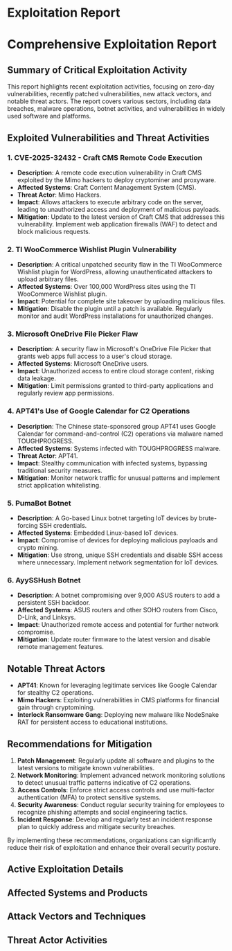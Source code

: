# Exploitation Report

# Comprehensive Exploitation Report

## Summary of Critical Exploitation Activity

This report highlights recent exploitation activities, focusing on zero-day vulnerabilities, recently patched vulnerabilities, new attack vectors, and notable threat actors. The report covers various sectors, including data breaches, malware operations, botnet activities, and vulnerabilities in widely used software and platforms.

## Exploited Vulnerabilities and Threat Activities

### 1. **CVE-2025-32432 - Craft CMS Remote Code Execution**
- **Description**: A remote code execution vulnerability in Craft CMS exploited by the Mimo hackers to deploy cryptominer and proxyware.
- **Affected Systems**: Craft Content Management System (CMS).
- **Threat Actor**: Mimo Hackers.
- **Impact**: Allows attackers to execute arbitrary code on the server, leading to unauthorized access and deployment of malicious payloads.
- **Mitigation**: Update to the latest version of Craft CMS that addresses this vulnerability. Implement web application firewalls (WAF) to detect and block malicious requests.

### 2. **TI WooCommerce Wishlist Plugin Vulnerability**
- **Description**: A critical unpatched security flaw in the TI WooCommerce Wishlist plugin for WordPress, allowing unauthenticated attackers to upload arbitrary files.
- **Affected Systems**: Over 100,000 WordPress sites using the TI WooCommerce Wishlist plugin.
- **Impact**: Potential for complete site takeover by uploading malicious files.
- **Mitigation**: Disable the plugin until a patch is available. Regularly monitor and audit WordPress installations for unauthorized changes.

### 3. **Microsoft OneDrive File Picker Flaw**
- **Description**: A security flaw in Microsoft's OneDrive File Picker that grants web apps full access to a user's cloud storage.
- **Affected Systems**: Microsoft OneDrive users.
- **Impact**: Unauthorized access to entire cloud storage content, risking data leakage.
- **Mitigation**: Limit permissions granted to third-party applications and regularly review app permissions.

### 4. **APT41's Use of Google Calendar for C2 Operations**
- **Description**: The Chinese state-sponsored group APT41 uses Google Calendar for command-and-control (C2) operations via malware named TOUGHPROGRESS.
- **Affected Systems**: Systems infected with TOUGHPROGRESS malware.
- **Threat Actor**: APT41.
- **Impact**: Stealthy communication with infected systems, bypassing traditional security measures.
- **Mitigation**: Monitor network traffic for unusual patterns and implement strict application whitelisting.

### 5. **PumaBot Botnet**
- **Description**: A Go-based Linux botnet targeting IoT devices by brute-forcing SSH credentials.
- **Affected Systems**: Embedded Linux-based IoT devices.
- **Impact**: Compromise of devices for deploying malicious payloads and crypto mining.
- **Mitigation**: Use strong, unique SSH credentials and disable SSH access where unnecessary. Implement network segmentation for IoT devices.

### 6. **AyySSHush Botnet**
- **Description**: A botnet compromising over 9,000 ASUS routers to add a persistent SSH backdoor.
- **Affected Systems**: ASUS routers and other SOHO routers from Cisco, D-Link, and Linksys.
- **Impact**: Unauthorized remote access and potential for further network compromise.
- **Mitigation**: Update router firmware to the latest version and disable remote management features.

## Notable Threat Actors

- **APT41**: Known for leveraging legitimate services like Google Calendar for stealthy C2 operations.
- **Mimo Hackers**: Exploiting vulnerabilities in CMS platforms for financial gain through cryptomining.
- **Interlock Ransomware Gang**: Deploying new malware like NodeSnake RAT for persistent access to educational institutions.

## Recommendations for Mitigation

1. **Patch Management**: Regularly update all software and plugins to the latest versions to mitigate known vulnerabilities.
2. **Network Monitoring**: Implement advanced network monitoring solutions to detect unusual traffic patterns indicative of C2 operations.
3. **Access Controls**: Enforce strict access controls and use multi-factor authentication (MFA) to protect sensitive systems.
4. **Security Awareness**: Conduct regular security training for employees to recognize phishing attempts and social engineering tactics.
5. **Incident Response**: Develop and regularly test an incident response plan to quickly address and mitigate security breaches.

By implementing these recommendations, organizations can significantly reduce their risk of exploitation and enhance their overall security posture.

## Active Exploitation Details



## Affected Systems and Products



## Attack Vectors and Techniques



## Threat Actor Activities

 